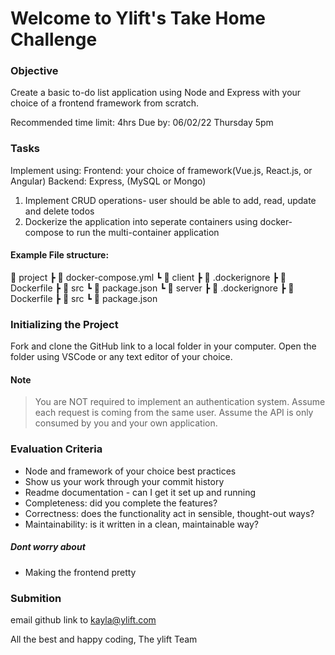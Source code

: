 # Welcome to Ylift's Take Home Challenge
### Objective
Create a basic to-do list application using Node and Express with your choice of a frontend framework from scratch.

Recommended time limit: 4hrs 
Due by: 06/02/22 Thursday 5pm

### Tasks
Implement using:
Frontend: your choice of framework(Vue.js, React.js, or Angular)
Backend: Express, (MySQL or Mongo)

1. Implement CRUD operations- user should be able to add, read, update and delete todos
2. Dockerize the application into seperate containers using docker-compose to run the multi-container application

#### Example File structure: 
📂 project
 ┣ 📜 docker-compose.yml
 ┗ 📂 client
    ┣ 📜 .dockerignore
    ┣ 📜 Dockerfile
    ┣ 📂 src
    ┗ 📜 package.json
 ┗ 📂 server
    ┣ 📜 .dockerignore
    ┣ 📜 Dockerfile
    ┣ 📂 src
    ┗ 📜 package.json
    
### Initializing the Project
Fork and clone the GitHub link to a local folder in your computer. Open the folder using VSCode or any text editor of your choice.

#### Note
> You are NOT required to implement an authentication system. Assume each request is coming from the same user. Assume the API is only consumed by you and your own application.

### Evaluation Criteria
- Node and framework of your choice best practices
- Show us your work through your commit history
- Readme documentation - can I get it set up and running
- Completeness: did you complete the features?
- Correctness: does the functionality act in sensible, thought-out ways?
- Maintainability: is it written in a clean, maintainable way?
##### Dont worry about
 - Making the frontend pretty


### Submition
email github link to kayla@ylift.com

All the best and happy coding,
The ylift Team

